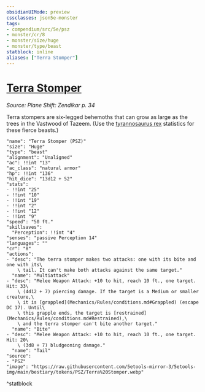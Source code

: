 ```yaml
---
obsidianUIMode: preview
cssclasses: json5e-monster
tags:
- compendium/src/5e/psz
- monster/cr/8
- monster/size/huge
- monster/type/beast
statblock: inline
aliases: ["Terra Stomper"]
---
```

# [Terra Stomper](Mechanics\bestiary\beast/terra-stomper-psz.md)
*Source: Plane Shift: Zendikar p. 34*  

Terra stompers are six-legged behemoths that can grow as large as the trees in the Vastwood of Tazeem. (Use the [tyrannosaurus rex](Mechanics/bestiary/beast/tyrannosaurus-rex.md) statistics for these fierce beasts.)

```statblock
"name": "Terra Stomper (PSZ)"
"size": "Huge"
"type": "beast"
"alignment": "Unaligned"
"ac": !!int "13"
"ac_class": "natural armor"
"hp": !!int "136"
"hit_dice": "13d12 + 52"
"stats":
- !!int "25"
- !!int "10"
- !!int "19"
- !!int "2"
- !!int "12"
- !!int "9"
"speed": "50 ft."
"skillsaves":
  "Perception": !!int "4"
"senses": "passive Perception 14"
"languages": ""
"cr": "8"
"actions":
- "desc": "The terra stomper makes two attacks: one with its bite and one with its\
    \ tail. It can't make both attacks against the same target."
  "name": "Multiattack"
- "desc": "Melee Weapon Attack: +10 to hit, reach 10 ft., one target. Hit: 33\
    \ (4d12 + 7) piercing damage. If the target is a Medium or smaller creature,\
    \ it is [grappled](Mechanics/Rules/conditions.md#Grappled) (escape DC 17). Until\
    \ this grapple ends, the target is [restrained](Mechanics/Rules/conditions.md#Restrained),\
    \ and the terra stomper can't bite another target."
  "name": "Bite"
- "desc": "Melee Weapon Attack: +10 to hit, reach 10 ft., one target. Hit: 20\
    \ (3d8 + 7) bludgeoning damage."
  "name": "Tail"
"source":
- "PSZ"
"image": "https://raw.githubusercontent.com/5etools-mirror-3/5etools-img/main/bestiary/tokens/PSZ/Terra%20Stomper.webp"
```
^statblock